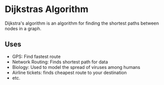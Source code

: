 # Dijkstras Algorithm

Dijkstra's algorithm is an algorithm for finding the shortest paths between nodes in a graph.

## Uses

- GPS: Find fastest route
- Network Routing: Finds shortest path for data
- Biology: Used to model the spread of viruses among humans
- Airline tickets: finds cheapest route to your destination
- etc.
